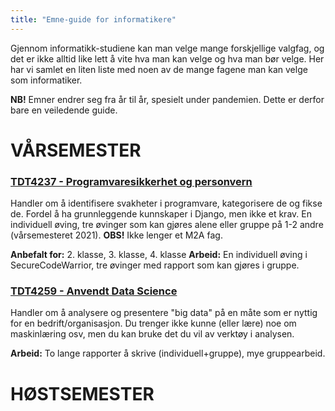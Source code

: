 ```yaml
---
title: "Emne-guide for informatikere"
---
```


Gjennom informatikk-studiene kan man velge mange forskjellige valgfag, og det er ikke alltid like lett å vite hva man kan velge og hva man bør velge. Her har vi samlet en liten liste med noen av de mange fagene man kan velge som informatiker. 

**NB!** Emner endrer seg fra år til år, spesielt under pandemien. Dette er derfor bare en veiledende guide. 

VÅRSEMESTER
============

### [TDT4237 - Programvaresikkerhet og personvern](https://www.ntnu.no/studier/emner/TDT4237#tab=omEmnet)
Handler om å identifisere svakheter i programvare, kategorisere de og fikse de. Fordel å ha grunnleggende kunnskaper i Django, men ikke et krav. En individuell øving, tre øvinger som kan gjøres alene eller gruppe på 1-2 andre (vårsemesteret 2021). 
**OBS!** Ikke lenger et M2A fag.

**Anbefalt for:** 2. klasse, 3. klasse, 4. klasse
**Arbeid:** En individuell øving i SecureCodeWarrior, tre øvinger med rapport som kan gjøres i gruppe. 


### [TDT4259 - Anvendt Data Science](https://www.ntnu.no/studier/emner/TDT4259#tab=omEmnet)
Handler om å analysere og presentere "big data" på en måte som er nyttig for en bedrift/organisasjon. Du trenger ikke kunne (eller lære) noe om maskinlæring osv, men du kan bruke det du vil av verktøy i analysen.

**Arbeid:** To lange rapporter å skrive (individuell+gruppe), mye gruppearbeid.

HØSTSEMESTER
============
